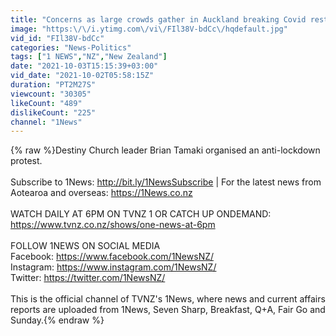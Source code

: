 ```yaml
---
title: "Concerns as large crowds gather in Auckland breaking Covid restrictions"
image: "https:\/\/i.ytimg.com\/vi\/FIl38V-bdCc\/hqdefault.jpg"
vid_id: "FIl38V-bdCc"
categories: "News-Politics"
tags: ["1 NEWS","NZ","New Zealand"]
date: "2021-10-03T15:15:39+03:00"
vid_date: "2021-10-02T05:58:15Z"
duration: "PT2M27S"
viewcount: "30305"
likeCount: "489"
dislikeCount: "225"
channel: "1News"
---
```

{% raw %}Destiny Church leader Brian Tamaki organised an anti-lockdown protest.<br /><br />Subscribe to 1News: <a rel="nofollow" target="blank" href="http://bit.ly/1NewsSubscribe">http://bit.ly/1NewsSubscribe</a> | For the latest news from Aotearoa and overseas: <a rel="nofollow" target="blank" href="https://1News.co.nz">https://1News.co.nz</a><br /><br />WATCH DAILY AT 6PM ON TVNZ 1 OR CATCH UP ONDEMAND: <br /><a rel="nofollow" target="blank" href="https://www.tvnz.co.nz/shows/one-news-at-6pm">https://www.tvnz.co.nz/shows/one-news-at-6pm</a><br /><br />FOLLOW 1NEWS ON SOCIAL MEDIA <br />Facebook: <a rel="nofollow" target="blank" href="https://www.facebook.com/1NewsNZ/">https://www.facebook.com/1NewsNZ/</a> <br />Instagram: <a rel="nofollow" target="blank" href="https://www.instagram.com/1NewsNZ/">https://www.instagram.com/1NewsNZ/</a> <br />Twitter: <a rel="nofollow" target="blank" href="https://twitter.com/1NewsNZ/">https://twitter.com/1NewsNZ/</a><br /><br />This is the official channel of TVNZ's 1News, where news and current affairs reports are uploaded from 1News, Seven Sharp, Breakfast, Q+A, Fair Go and Sunday.{% endraw %}
